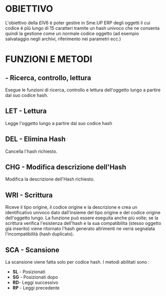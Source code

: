 # OBIETTIVO
L'obiettivo della £IV6 è poter gestire in Sme.UP ERP degli oggetti il cui codice è più lungo di 15 caratteri tramite un hash univoco che ne consenta quindi la gestione come un normale codice oggetto (ad esempio salvataggio negli archivi, riferimento nei parametri ecc.)

# FUNZIONI E METODI
##     - Ricerca, controllo, lettura
Esegue le funzioni di ricerca, controllo e lettura dell'oggetto lungo a partire dal suo codice hash.

## LET - Lettura
Legge l'oggetto lungo a partire dal suo codice hash

## DEL - Elimina Hash
Cancella l'hash richiesto.

## CHG - Modifica descrizione dell'Hash
Modifica la descrizione dell'Hash richiesto.

## WRI - Scrittura
Riceve il tipo origine, il codice origine e la descrizione e crea un identificativo univoco dato dall'insieme del tipo origine e del codice origine dell'oggetto lungo.
La funzione può essere eseguita anche più volte; se la scrittura verifica l'esistenza dell'hash e la sua compatibilita (stesso oggetto già inserito) viene ritornato l'hash generato altrimenti ne verrà segnalata l'incompatibilità (hash duplicato).

## SCA - Scansione
La scansione viene fatta solo per codice hash.
I metodi abilitati sono : 
-  **SL** - Posizionati
-  **SG** - Posizionati dopo
-  **RD**- Leggi successivo
-  **RP** - Leggi precedente

